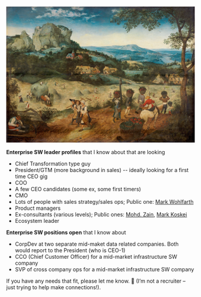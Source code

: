 ![haymaking](https://github.com/akash-d-bhatia/hacks/blob/4a6144786999c1e30083ee66df2389adbdd5475d/images/haymaking.jpeg)

**Enterprise SW leader profiles** that I know about that are looking

* Chief Transformation type guy
* President/GTM (more background in sales) -- ideally looking for a first time CEO gig
* COO
* A few CEO candidates (some ex, some first timers)
* CMO
* Lots of people with sales strategy/sales ops; Public one: [Mark Wohlfarth](https://www.linkedin.com/in/mark-wohlfarth/)
* Product managers
* Ex-consultants (various levels); Public ones: [Mohd. Zain](https://www.linkedin.com/in/mohammedzain/), [Mark Koskei](https://www.linkedin.com/in/mark-koskei/)
* Ecosystem leader


**Enterprise SW positions open** that I know about

* CorpDev at two separate mid-maket data related companies. Both would report to the President (who is CEO-1)
* CCO (Chief Customer Officer) for a mid-market infrastructure SW company
* SVP of cross company ops for a mid-market infrastructure SW company

If you have any needs that fit, please let me know. 🙏 (I’m not a recruiter – just trying to help make connections!).
